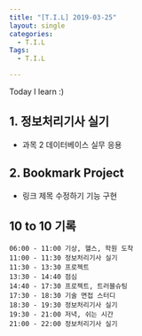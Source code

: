 ```yaml
---
title: "[T.I.L] 2019-03-25"
layout: single
categories:
  - T.I.L
Tags:
  - T.I.L

---
```

Today I learn :)  

   
## 1. 정보처리기사 실기  
* 과목 2 데이터베이스 실무 응용    

## 2. Bookmark Project  
* 링크 제목 수정하기 기능 구현  




  


## 10 to 10 기록
```
06:00 - 11:00 기상, 헬스, 학원 도착  
11:00 - 11:30 정보처리기사 실기  
11:30 - 13:30 프로젝트  
13:30 - 14:40 점심  
14:40 - 17:30 프로젝트, 트러블슈팅  
17:30 - 18:30 기술 면접 스터디  
18:30 - 19:30 정보처리기사 실기  
19:30 - 21:00 저녁, 쉬는 시간  
21:00 - 22:00 정보처리기사 실기  
```
